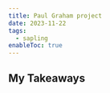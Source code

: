 ```yaml
---
title: Paul Graham project
date: 2023-11-22
tags:
  - sapling
enableToc: true
---
```

## My Takeaways ##


